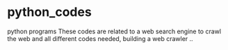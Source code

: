 # python_codes
python programs
These codes are related to a web search engine to crawl the web  and  all different codes needed,  building a web crawler ..
